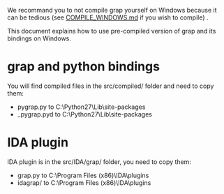 We recommand you to not compile grap yourself on Windows because it can be tedious (see [COMPILE_WINDOWS.md](doc/COMPILE_WINDOWS.md) if you wish to compile) .

This document explains how to use pre-compiled version of grap and its bindings on Windows.

# grap and python bindings
You will find compiled files in the src/compiled/ folder and need to copy them:

- pygrap.py to C:\Python27\Lib\site-packages
- _pygrap.pyd to C:\Python27\Lib\site-packages

# IDA plugin
IDA plugin is in the src/IDA/grap/ folder, you need to copy them:

- grap.py to C:\Program Files (x86)\IDA\plugins
- idagrap/ to C:\Program Files (x86)\IDA\plugins
